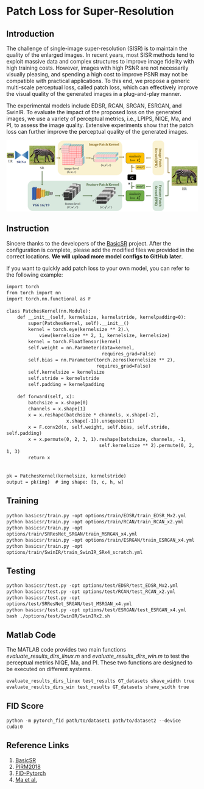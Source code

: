 # **Patch Loss for Super-Resolution**
## Introduction

The challenge of single-image super-resolution (SISR) is to maintain the quality of the enlarged images. In recent years, most SISR methods tend to exploit massive data and complex structures to improve image fidelity with high training costs. However, images with high PSNR are not necessarily visually pleasing, and spending a high cost to improve PSNR may not be compatible with practical applications. To this end, we propose a generic multi-scale perceptual loss, called patch loss, which can effectively improve the visual quality of the generated images in a plug-and-play manner.

The experimental models include EDSR, RCAN, SRGAN, ESRGAN, and SwinIR. To evaluate the impact of the proposed loss on the generated images, we use a variety of perceptual metrics, i.e., LPIPS, NIQE, Ma, and PI, to assess the image quality. Extensive experiments show that the patch loss can further improve the perceptual quality of the generated images.


![The proposed patch loss](https://github.com/Suanmd/Patch-Loss-for-Super-Resolution/blob/main/utils/img/example.png)

## Instruction
Sincere thanks to the developers of the [BasicSR](https://github.com/XPixelGroup/BasicSR) project. After the configuration is complete, please add the modified files we provided in the correct locations. **We will upload more model configs to GitHub later**.

If you want to quickly add patch loss to your own model, you can refer to the following example:

    import torch
    from torch import nn
    import torch.nn.functional as F
    
    class PatchesKernel(nn.Module):
        def __init__(self, kernelsize, kernelstride, kernelpadding=0):
            super(PatchesKernel, self).__init__()
            kernel = torch.eye(kernelsize ** 2).\
                view(kernelsize ** 2, 1, kernelsize, kernelsize)
            kernel = torch.FloatTensor(kernel)
            self.weight = nn.Parameter(data=kernel,
                                       requires_grad=False)
            self.bias = nn.Parameter(torch.zeros(kernelsize ** 2),
                                     requires_grad=False)
            self.kernelsize = kernelsize
            self.stride = kernelstride
            self.padding = kernelpadding
    
        def forward(self, x):
            batchsize = x.shape[0]
            channels = x.shape[1]
            x = x.reshape(batchsize * channels, x.shape[-2],
                          x.shape[-1]).unsqueeze(1)
            x = F.conv2d(x, self.weight, self.bias, self.stride, self.padding)
            x = x.permute(0, 2, 3, 1).reshape(batchsize, channels, -1,
                                      self.kernelsize ** 2).permute(0, 2, 1, 3)
            return x
    
    
    pk = PatchesKernel(kernelsize, kernelstride)
    output = pk(img)  # img shape: [b, c, h, w]


## Training

    python basicsr/train.py -opt options/train/EDSR/train_EDSR_Mx2.yml
    python basicsr/train.py -opt options/train/RCAN/train_RCAN_x2.yml
    python basicsr/train.py -opt options/train/SRResNet_SRGAN/train_MSRGAN_x4.yml
    python basicsr/train.py -opt options/train/ESRGAN/train_ESRGAN_x4.yml
    python basicsr/train.py -opt options/train/SwinIR/train_SwinIR_SRx4_scratch.yml

## Testing

    python basicsr/test.py -opt options/test/EDSR/test_EDSR_Mx2.yml
    python basicsr/test.py -opt options/test/RCAN/test_RCAN_x2.yml
    python basicsr/test.py -opt options/test/SRResNet_SRGAN/test_MSRGAN_x4.yml
    python basicsr/test.py -opt options/test/ESRGAN/test_ESRGAN_x4.yml
    bash ./options/test/SwinIR/SwinIRx2.sh

## Matlab Code

The MATLAB code provides two main functions *evaluate_results_dirs_linux.m* and *evaluate_results_dirs_win.m* to test the perceptual metrics NIQE, Ma, and PI. These two functions are designed to be executed on different systems.

    evaluate_results_dirs_linux test_results GT_datasets shave_width true
    evaluate_results_dirs_win test_results GT_datasets shave_width true

## FID Score

    python -m pytorch_fid path/to/dataset1 path/to/dataset2 --device cuda:0

## Reference Links

 1. [BasicSR](https://github.com/XPixelGroup/BasicSR)
 2. [PIRM2018](https://github.com/roimehrez/PIRM2018)
 3. [FID-Pytorch](https://github.com/mseitzer/pytorch-fid)
 4. [Ma et al.](https://github.com/chaoma99/sr-metric)
